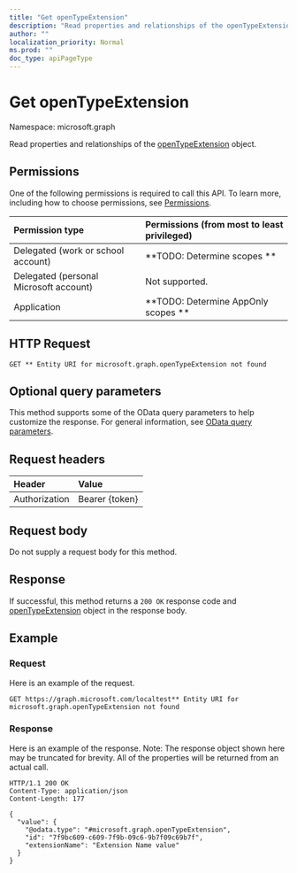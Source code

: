 ```yaml
---
title: "Get openTypeExtension"
description: "Read properties and relationships of the openTypeExtension object."
author: ""
localization_priority: Normal
ms.prod: ""
doc_type: apiPageType
---
```


# Get openTypeExtension

Namespace: microsoft.graph

Read properties and relationships of the [openTypeExtension](../resources/opentypeextension.md) object.

## Permissions
One of the following permissions is required to call this API. To learn more, including how to choose permissions, see [Permissions](/concepts/permissions-reference.md).

|Permission type|Permissions (from most to least privileged)|
|:---|:---|
|Delegated (work or school account)|**TODO: Determine scopes **|
|Delegated (personal Microsoft account)|Not supported.|
|Application|**TODO: Determine AppOnly scopes **|

## HTTP Request
<!-- {
  "blockType": "ignored"
}
-->
``` http
GET ** Entity URI for microsoft.graph.openTypeExtension not found
```

## Optional query parameters
This method supports some of the OData query parameters to help customize the response. For general information, see [OData query parameters](/graph/query-parameters).

## Request headers
|Header|Value|
|:---|:---|
|Authorization|Bearer {token}|

## Request body
Do not supply a request body for this method.

## Response
If successful, this method returns a `200 OK` response code and [openTypeExtension](../resources/opentypeextension.md) object in the response body.

## Example

### Request
Here is an example of the request.
<!-- {
  "blockType": "request",
  "name": "get_opentypeextension"
}
-->
``` http
GET https://graph.microsoft.com/localtest** Entity URI for microsoft.graph.openTypeExtension not found
```

### Response
Here is an example of the response. Note: The response object shown here may be truncated for brevity. All of the properties will be returned from an actual call.
<!-- {
  "blockType": "response",
  "truncated": true,
  "@odata.type": "microsoft.graph.openTypeExtension"
}
-->
``` http
HTTP/1.1 200 OK
Content-Type: application/json
Content-Length: 177

{
  "value": {
    "@odata.type": "#microsoft.graph.openTypeExtension",
    "id": "7f9bc609-c609-7f9b-09c6-9b7f09c69b7f",
    "extensionName": "Extension Name value"
  }
}
```


